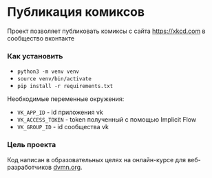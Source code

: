 # Публикация комиксов

Проект позволяет публиковать комиксы с сайта https://xkcd.com в сообщество вконтакте

### Как установить

* ```python3 -m venv venv```
* ```source venv/bin/activate```
* ```pip install -r requirements.txt```

Необходимые переменные окружения:
* ```VK_APP_ID``` - id приложения vk
* ```VK_ACCESS_TOKEN``` - token полученный с помощью Implicit Flow
* ```VK_GROUP_ID``` - id сообщества vk

### Цель проекта

Код написан в образовательных целях на онлайн-курсе для веб-разработчиков [dvmn.org](https://dvmn.org/).

